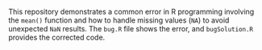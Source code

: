 This repository demonstrates a common error in R programming involving the `mean()` function and how to handle missing values (`NA`) to avoid unexpected `NaN` results. The `bug.R` file shows the error, and `bugSolution.R` provides the corrected code.